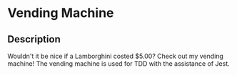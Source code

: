# Vending Machine

## Description

Wouldn't it be nice if a Lamborghini costed $5.00? Check out my vending machine!
The vending machine is used for TDD with the assistance of Jest.
